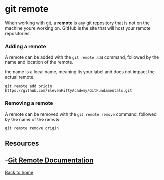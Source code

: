 # git remote

When working with git, a **remote** is any git repository that is not on the machine youre working on.
GitHub is the site that will host your remote repositories.

### Adding a remote

A remote can be added with the `git remote add` command, followed by the name and location of the remote.

the name is a local name, meaning its your label and does not impact the actual remote.

```
git remote add origin https://github.com/ElevenFiftyAcademy/GitFundamentals.git
```
### Removing a remote

A remote can be removed with the `git remote remove` command, followed by the name of the remote
```
git remote remove origin
```

## Resources

-[Git Remote Documentation](https://git-scm.com/docs/git-remote)
---
[Back to home](../README.md)